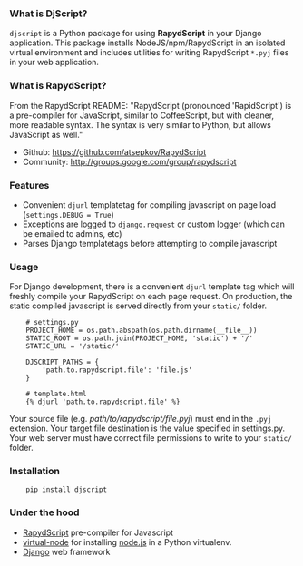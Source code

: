 ### What is DjScript?

`djscript` is a Python package for using **RapydScript** in your Django application. This package installs NodeJS/npm/RapydScript in an isolated virtual environment and includes utilities for writing RapydScript `*.pyj` files in your web application.

### What is RapydScript?

From the RapydScript README: "RapydScript (pronounced 'RapidScript') is a pre-compiler for JavaScript, similar to CoffeeScript, but with cleaner, more readable syntax. The syntax is very similar to Python, but allows JavaScript as well."

*   Github: <https://github.com/atsepkov/RapydScript>
*   Community: <http://groups.google.com/group/rapydscript>

### Features

*   Convenient `djurl` templatetag for compiling javascript on page load (`settings.DEBUG = True`)
*   Exceptions are logged to `django.request` or custom logger (which can be emailed to admins, etc)
*   Parses Django templatetags before attempting to compile javascript

### Usage

For Django development, there is a convenient `djurl` template tag which will freshly compile your RapydScript on each page request. On production, the static compiled javascript is served directly from your `static/` folder.

```
    # settings.py
    PROJECT_HOME = os.path.abspath(os.path.dirname(__file__))
    STATIC_ROOT = os.path.join(PROJECT_HOME, 'static') + '/'
    STATIC_URL = '/static/'

    DJSCRIPT_PATHS = {
        'path.to.rapydscript.file': 'file.js'
    }
```

```
    # template.html
    {% djurl 'path.to.rapydscript.file' %}
```

Your source file (e.g. *path/to/rapydscript/file.pyj*) must end in the `.pyj` extension. Your target file destination is the value specified in settings.py. Your web server must have correct file permissions to write to your `static/` folder.

### Installation

```
    pip install djscript
```

### Under the hood

*   [RapydScript](https://github.com/atsepkov/RapydScript) pre-compiler for Javascript
*   [virtual-node](https://github.com/elbaschid/virtual-node) for installing [node.js](http://nodejs.org/) in a Python virtualenv.
*   [Django](https://www.djangoproject.com/) web framework